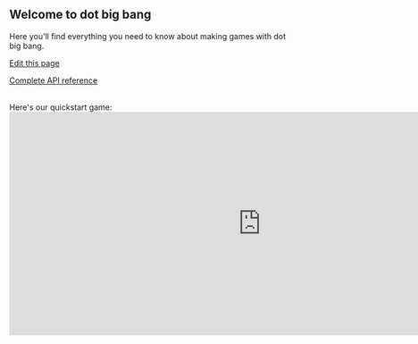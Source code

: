 ## Welcome to dot big bang

Here you'll find everything you need to know about making games with dot big bang.

[Edit this page](https://github.com/dotbigbang/dotbigbang.github.io/blob/master/index.md)

[Complete API reference](https://docs.dotbigbang.com)

<br />
Here's our quickstart game:
<iframe allowfullscreen="" src="https://earlyaccess.dotbigbang.com/game/354f578203d746bfa8c484fa934a1205/dbb-quickstart?hideHeaderBar=true" style="width:900px;height:400px;border:none;padding:0px;margin:0px;"></iframe>

<br /> <br />
